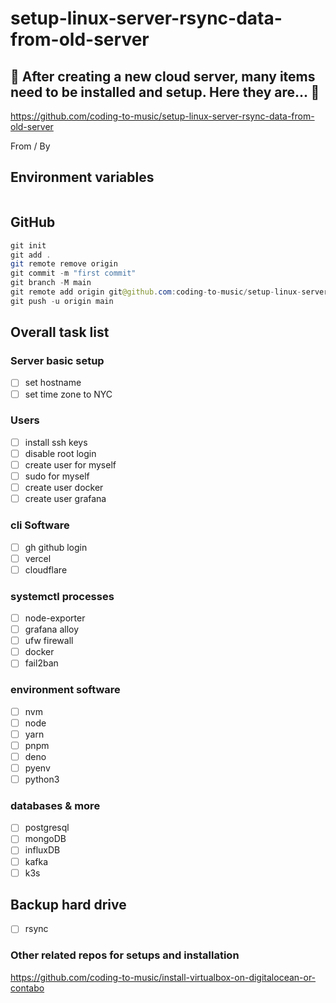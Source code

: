 # setup-linux-server-rsync-data-from-old-server

## 🚀 After creating a new cloud server, many items need to be installed and setup. Here they are... 🚀

https://github.com/coding-to-music/setup-linux-server-rsync-data-from-old-server

From / By

## Environment variables

```java

```

## GitHub

```java
git init
git add .
git remote remove origin
git commit -m "first commit"
git branch -M main
git remote add origin git@github.com:coding-to-music/setup-linux-server-rsync-data-from-old-server.git
git push -u origin main
```

## Overall task list

### Server basic setup

- [ ] set hostname
- [ ] set time zone to NYC

### Users

- [ ] install ssh keys
- [ ] disable root login
- [ ] create user for myself
- [ ] sudo for myself
- [ ] create user docker
- [ ] create user grafana

### cli Software

- [ ] gh github login
- [ ] vercel
- [ ] cloudflare

### systemctl processes

- [ ] node-exporter
- [ ] grafana alloy
- [ ] ufw firewall
- [ ] docker
- [ ] fail2ban

### environment software

- [ ] nvm
- [ ] node
- [ ] yarn
- [ ] pnpm
- [ ] deno
- [ ] pyenv
- [ ] python3

### databases & more

- [ ] postgresql
- [ ] mongoDB
- [ ] influxDB
- [ ] kafka
- [ ] k3s

## Backup hard drive

- [ ] rsync

### Other related repos for setups and installation

https://github.com/coding-to-music/install-virtualbox-on-digitalocean-or-contabo
